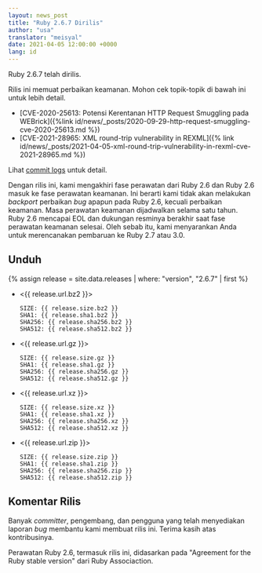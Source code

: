 ```yaml
---
layout: news_post
title: "Ruby 2.6.7 Dirilis"
author: "usa"
translator: "meisyal"
date: 2021-04-05 12:00:00 +0000
lang: id
---
```


Ruby 2.6.7 telah dirilis.

Rilis ini memuat perbaikan keamanan.
Mohon cek topik-topik di bawah ini untuk lebih detail.

* [CVE-2020-25613: Potensi Kerentanan HTTP Request Smuggling pada WEBrick]({%link id/news/_posts/2020-09-29-http-request-smuggling-cve-2020-25613.md %})
* [CVE-2021-28965: XML round-trip vulnerability in REXML]({% link id/news/_posts/2021-04-05-xml-round-trip-vulnerability-in-rexml-cve-2021-28965.md %})

Lihat [commit logs](https://github.com/ruby/ruby/compare/v2_6_6...v2_6_7) untuk
detail.

Dengan rilis ini, kami mengakhiri fase perawatan dari Ruby 2.6 dan Ruby 2.6
masuk ke fase perawatan keamanan.
Ini berarti kami tidak akan melakukan *backport* perbaikan *bug* apapun pada
Ruby 2.6, kecuali perbaikan keamanan.
Masa perawatan keamanan dijadwalkan selama satu tahun.
Ruby 2.6 mencapai EOL dan dukungan resminya berakhir saat fase perawatan
keamanan selesai.
Oleh sebab itu, kami menyarankan Anda untuk merencanakan pembaruan ke
Ruby 2.7 atau 3.0.

## Unduh

{% assign release = site.data.releases | where: "version", "2.6.7" | first %}

* <{{ release.url.bz2 }}>

      SIZE: {{ release.size.bz2 }}
      SHA1: {{ release.sha1.bz2 }}
      SHA256: {{ release.sha256.bz2 }}
      SHA512: {{ release.sha512.bz2 }}

* <{{ release.url.gz }}>

      SIZE: {{ release.size.gz }}
      SHA1: {{ release.sha1.gz }}
      SHA256: {{ release.sha256.gz }}
      SHA512: {{ release.sha512.gz }}

* <{{ release.url.xz }}>

      SIZE: {{ release.size.xz }}
      SHA1: {{ release.sha1.xz }}
      SHA256: {{ release.sha256.xz }}
      SHA512: {{ release.sha512.xz }}

* <{{ release.url.zip }}>

      SIZE: {{ release.size.zip }}
      SHA1: {{ release.sha1.zip }}
      SHA256: {{ release.sha256.zip }}
      SHA512: {{ release.sha512.zip }}

## Komentar Rilis

Banyak *committer*, pengembang, dan pengguna yang telah menyediakan laporan
*bug* membantu kami membuat rilis ini. Terima kasih atas kontribusinya.

Perawatan Ruby 2.6, termasuk rilis ini, didasarkan pada "Agreement for the Ruby
stable version" dari Ruby Associaction.
